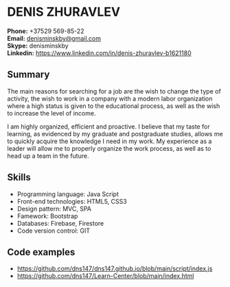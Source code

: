 # DENIS ZHURAVLEV  
**Phone:** +37529 569-85-22  
**Email:** <denisminskby@gmail.com>  
**Skype:** denisminskby  
**Linkedin:** <https://www.linkedin.com/in/denis-zhuravlev-b1621180>  
## Summary  
The main reasons for searching for a job are the wish to change the type of activity, the wish to work in a company with a modern labor organization where a high status is given to the educational process, as well as the wish to increase the level of income.  

I am highly organized, efficient and proactive. I believe that my taste for learning, as evidenced by my graduate and postgraduate studies, allows me to quickly acquire the knowledge I need in my work. My experience as a leader will allow me to properly organize the work process, as well as to head up a team in the future.  
## Skills  
* Programming language: Java Script
* Front-end technologies: HTML5, CSS3
* Design pattern: MVC, SPA
* Famework: Bootstrap
* Databases: Firebase, Firestore
* Code version control: GIT
  
## Code examples  
* <https://github.com/dns147/dns147.github.io/blob/main/script/index.js>  
* <https://github.com/dns147/Learn-Center/blob/main/index.html>
  
